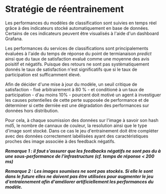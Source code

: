 # Stratégie de réentrainement

Les performances du modèles de classification sont suivies en temps réel grâce à des indicateurs stocké automatiquement en base de données. Certains de ces indicateurs peuvent être visualisés à l'aide d'un dashboard Grafana.

Les performances du services de classifications sont principalements évaluées à l'aide du temps de réponse du point de termianaison *predict* ainsi que du taux de satisfaction evalué comme une moyenne des avis poisitif et négatifs. Puisque des retours ne sont pas systèmatiquement donnés le taux de satisfaction n'est significatifs que si le taux de participation est sufficamment élevé.

Afin de décider d'une mise à jour du modèle, un seuil critique de satisfaction - fixé arbitrairement à 80 % - et conditioné à un taux de participation - d'au moins  10% - pourcent doit motivé un agent à investiguer les causes potentielles de cette perte supposée de performance et de déterminer si cette dernièe est une dégradation des performances sur données hors distribution.

Pour cela, à chaque soumission des données sur l'image à savoir son hash md5, le nombre de cannaux de couleur, la resolution ainsi que le type d'image sont stocké. Dans ce cas le jeu d'entrainement doit être compléter avec des données correctement labélisées ayant des caractéristiques proches des image associée à des feedback négatifs.

***Remarque 1 : il faut s'assurer que les feedbacks négatifs ne sont pas du à une sous-performance de l'infrastructure (cf. temps de réponse < 200 ms)***

***Remarque 2 : Les images soumises ne sont pas stockés. Si elle le sont dans le future elles ne doivent pas être utilisées pour augmenter le jeu d'entraienement afin d'améliorer artificiellement les performances du modèle.***
